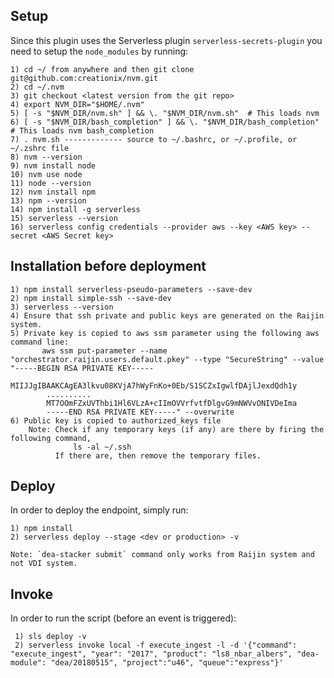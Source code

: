 ## Setup

Since this plugin uses the Serverless plugin `serverless-secrets-plugin` you need to setup the `node_modules` by running:

    1) cd ~/ from anywhere and then git clone git@github.com:creationix/nvm.git
    2) cd ~/.nvm
    3) git checkout <latest version from the git repo>
    4) export NVM_DIR="$HOME/.nvm"
    5) [ -s "$NVM_DIR/nvm.sh" ] && \. "$NVM_DIR/nvm.sh"  # This loads nvm
    6) [ -s "$NVM_DIR/bash_completion" ] && \. "$NVM_DIR/bash_completion"  # This loads nvm bash_completion
    7) . nvm.sh ------------- source to ~/.bashrc, or ~/.profile, or ~/.zshrc file
    8) nvm --version
    9) nvm install node
    10) nvm use node
    11) node --version
    12) nvm install npm
    13) npm --version
    14) npm install -g serverless
    15) serverless --version
    16) serverless config credentials --provider aws --key <AWS key> --secret <AWS Secret key>

## Installation before deployment

    1) npm install serverless-pseudo-parameters --save-dev
    2) npm install simple-ssh --save-dev
    3) serverless --version
    4) Ensure that ssh private and public keys are generated on the Raijin system.
    5) Private key is copied to aws ssm parameter using the following aws command line:
           aws ssm put-parameter --name "orchestrator.raijin.users.default.pkey" --type "SecureString" --value "-----BEGIN RSA PRIVATE KEY-----
            MIIJJgIBAAKCAgEA3lkvu08KVjA7hWyFnKo+0Eb/S1SCZxIgwlfDAjlJexdQdh1y
            ..........
            MT7OOmFZxUVThbi1Hl6VLzA+cIImOVVrfvtfDlgvG9mNWVvONIVDeIma
            -----END RSA PRIVATE KEY-----" --overwrite
    6) Public key is copied to authorized_keys file
        Note: Check if any temporary keys (if any) are there by firing the following command,
                  ls -al ~/.ssh
              If there are, then remove the temporary files.

## Deploy

In order to deploy the endpoint, simply run:

    1) npm install
    2) serverless deploy --stage <dev or production> -v
    
    Note: `dea-stacker submit` command only works from Raijin system and not VDI system.
    
## Invoke

In order to run the script (before an event is triggered):

     1) sls deploy -v 
     2) serverless invoke local -f execute_ingest -l -d '{"command": "execute_ingest", "year": "2017", "product": "ls8_nbar_albers", "dea-module": "dea/20180515", "project":"u46", "queue":"express"}' 